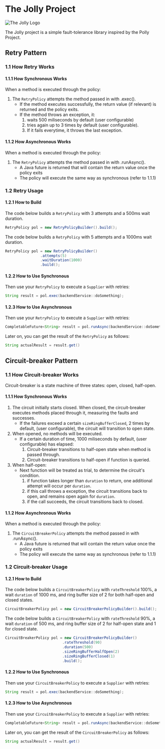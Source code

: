 # The Jolly Project

![The Jolly Logo](https://github.com/JDA8106/jolly/raw/master/jolly2.png)

The Jolly project is a simple fault-tolerance library inspired by the Polly Project.

Retry Pattern
---
### 1.1 How Retry Works
#### 1.1.1 How Synchronous Works
When a method is executed through the policy:
1. The `RetryPolicy` attempts the method passed in with .exec().
   - If the method executes successfully, the return value (if relevant) is returned and the policy exits.
   - If the method throws an exception, it:
     1. waits 500 miliseconds by default (user configurable)
     2. tries again up to 3 times by default (user configurable).
     3. If it fails everytime, it throws the last exception.
#### 1.1.2 How Asynchronous Works
When a method is executed through the policy:
1. The `RetryPolicy` attempts the method passed in with .runAsync().
   - A Java future is returned that will contain the return value once the policy exits
   - The policy will execute the same way as synchronous (refer to 1.1.1)

### 1.2 Retry Usage
#### 1.2.1 How to Build
The code below builds a `RetryPolicy` with 3 attempts and a 500ms wait duration.
```java
RetryPolicy pol = new RetryPolicyBuilder().build();
```
The code below builds a `RetryPolicy` with 5 attempts and a 1000ms wait duration.
```java
RetryPolicy pol = new RetryPolicyBuilder()
                .attempts(5)
                .waitDuration(1000)
                .build();
```
#### 1.2.2 How to Use Synchronous
Then use your `RetryPolicy` to execute a `Supplier` with retries:
```java
String result = pol.exec(backendService::doSomething);
```
#### 1.2.3 How to Use Asynchronous
Then use your `RetryPolicy` to execute a `Supplier` with retries:
```java
CompletableFuture<String> result = pol.runAsync(backendService::doSomething);
```
Later on, you can get the result of the `RetryPolicy` as follows:
```java
String actualResult = result.get()
```

Circuit-breaker Pattern
---
### 1.1 How Circuit-breaker Works
Circuit-breaker is a state machine of three states: open, closed, half-open. 
#### 1.1.1 How Synchronous Works
1. The circuit initially starts closed. When closed, the circuit-breaker executes methods placed through it, measuring the faults and successes.
   - If the failures exceed a certain `sizeRingBufferClosed`, 2 times by default, (user configurable), the circuit will transition to open state.
2. When opened, no methods will be executed.
   - If a certain duration of time, 1000 miliseconds by default, (user configurable) has elapsed:
      1. Circuit-breaker transitions to half-open state when method is passed through.
      2. Circuit-breaker transitions to half-open if function is queried. 
3. When half-open:
   - Next function will be treated as trial, to determine the circuit's condition.
      1. if function takes longer than `duration` to return, one additional attempt will occur per `duration`.
      2. if this call throws a exception, the circuit transitions back to open, and remains open again for `duration`.
      3. if the call succeeds, the circuit transitions back to closed.
#### 1.1.2 How Asynchronous Works
When a method is executed through the policy:
1. The `CircuitBreakerPolicy` attempts the method passed in with .runAsync().
   - A Java future is returned that will contain the return value once the policy exits
   - The policy will execute the same way as synchronous (refer to 1.1.1)

### 1.2 Circuit-breaker Usage
#### 1.2.1 How to Build
The code below builds a `CircuitBreakerPolicy` with `rateThreshold` 100%, a wait `duration` of 1000 ms, and ring buffer size of 2 for both half-open and closed states. 
```java
CircuitBreakerPolicy pol = new CircuitBreakerPolicyBuilder().build();
```
The code below builds a `CircuitBreakerPolicy` with `rateThreshold` 90%, a wait `duration` of 500 ms, and ring buffer size of 2 for half-open state and 1 for closed state. 
```java
CircuitBreakerPolicy pol = new CircuitBreakerPolicyBuilder()
                          .rateThreshold(90)
                          .duration(500)
                          .sizeRingBufferHalfOpen(2)
                          .sizeRingBufferClosed(1)
                          .build();
```
#### 1.2.2 How to Use Synchronous
Then use your `CircuitBreakerPolicy` to execute a `Supplier` with retries:
```java
String result = pol.exec(backendService::doSomething);
```
#### 1.2.3 How to Use Asynchronous
Then use your `CircuitBreakerPolicy` to execute a `Supplier` with retries:
```java
CompletableFuture<String> result = pol.runAsync(backendService::doSomething);
```
Later on, you can get the result of the `CircuitBreakerPolicy` as follows:
```java
String actualResult = result.get()
```
